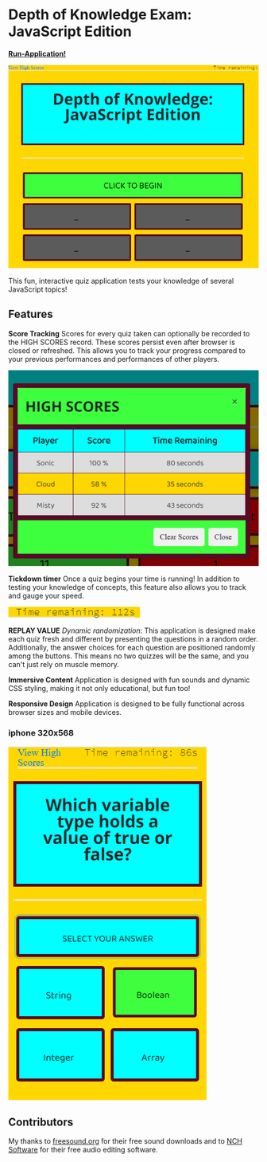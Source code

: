 
# Depth of Knowledge Exam: JavaScript Edition

**[Run-Application!](https://jmantis0.github.io/depth-of-knowledge-exam/)**

![begin](assets/images/click-to-begin!.PNG)

This fun, interactive quiz application tests your knowledge of several JavaScript topics!

## Features

**Score Tracking**  Scores for every quiz taken can optionally be recorded to the HIGH SCORES record.  These scores persist even after browser is closed or refreshed.  This allows you to track your progress compared to your previous performances and performances of other players.

![Score-Tracking](assets/images/high-scores.PNG)

**Tickdown timer**  Once a quiz begins your time is running!  In addition to testing your knowledge of concepts, this feature also allows you to track and gauge your speed.

![timer](assets/images/timer.PNG)

**REPLAY VALUE** *Dynamic randomization*:  This application is designed make each quiz fresh and different by presenting the questions in a random order.   Additionally, the answer choices for each question are positioned randomly among the buttons.  This means no two quizzes will be the same, and you can't just rely on muscle memory.

**Immersive Content**  Application is designed with fun sounds and dynamic CSS styling, making it not only educational, but fun too!

**Responsive Design**  Application is designed to be fully functional across browser sizes and mobile devices.

### iphone 320x568

![iphone](assets/images/iphone-320x568.PNG)

## Contributors
My thanks to [freesound.org](https://freesound.org/) for their free sound downloads and to [NCH Software](https://www.nch.com.au/wavepad/index.html?kw=free%20audio%20editor&gclid=CjwKCAjwv4_1BRAhEiwAtMDLssCOnw4cMOqnj9KlL7BQam6e8zr_m4ZUXx3Wel4fqAtpEvZ37K-6PBoCrLkQAvD_BwE) for their free audio editing software.

